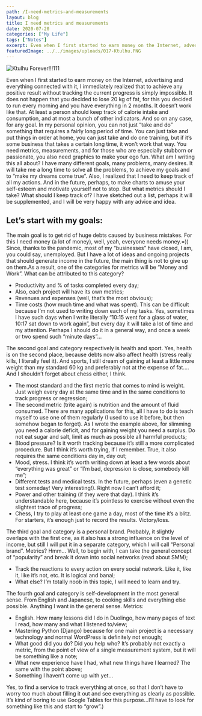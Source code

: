 ```yaml
---
path: /I-need-metrics-and-measurements
layout: blog
title: I need metrics and measurements
date: 2020-07-20
categories: ["My Life"]
tags: ["Notes"]
excerpt: Even when I first started to earn money on the Internet, advertising and everything connected with it, I immediately realized that to achieve any positive result without tracking the current progress is simply impossible. It does not happen that you decided to lose 20 kg of fat, for this you decided to run every morning and you have everything in 2 months.
featuredImage: ../../images/uploads/017-Ktulhu.PNG
---
```


![Ktulhu Forever!!!111](../../images/uploads/017-Ktulhu.PNG "Ktulhu Forever")

Even when I first started to earn money on the Internet, advertising and everything connected with it, I immediately realized that to achieve any positive result without tracking the current progress is simply impossible. It does not happen that you decided to lose 20 kg of fat, for this you decided to run every morning and you have everything in 2 months. It doesn’t work like that. At least a person should keep track of calorie intake and consumption, and at most a bunch of other indicators. And so on any case, for any goal. In my personal opinion, you can not just “take and do” something that requires a fairly long period of time. You can just take and put things in order at home, you can just take and do one training, but if it’s some business that takes a certain long time, it won’t work that way. You need metrics, measurements, and for those who are especially stubborn or passionate, you also need graphics to make your ego fun. What am I writing this all about? I have many different goals, many problems, many desires. It will take me a long time to solve all the problems, to achieve my goals and to “make my dreams come true”. Also, I realized that I need to keep track of all my actions. And in the future, perhaps, to make charts to amuse your self-esteem and motivate yourself not to stop. But what metrics should I take? What should I keep track of? I have sketched out a list, perhaps it will be supplemented, and I will be very happy with any advice and idea.

## Let’s start with my goals:

The main goal is to get rid of huge debts caused by business mistakes. For this I need money (a lot of money), well, yeah, everyone needs money.=)) Since, thanks to the pandemic, most of my “businesses” have closed, I am, you could say, unemployed. But I have a lot of ideas and ongoing projects that should generate income in the future, the main thing is not to give up on them.As a result, one of the categories for metrics will be “Money and Work”. What can be attributed to this category?

- Productivity and % of tasks completed every day;
- Also, each project will have its own metrics;
- Revenues and expenses (well, that’s the most obvious);
- Time costs (how much time and what was spent). This can be difficult because I’m not used to writing down each of my tasks. Yes, sometimes I have such days when I write literally “10:15 went for a glass of water, 10:17 sat down to work again”, but every day it will take a lot of time and my attention. Perhaps I should do it in a general way, and once a week or two spend such “minute days”…

The second goal and category respectively is health and sport. Yes, health is on the second place, because debts now also affect health (stress really kills, I literally feel it). And sports, I still dream of gaining at least a little more weight than my standard 60 kg and preferably not at the expense of fat…. And I shouldn’t forget about chess either, I think.

- The most standard and the first metric that comes to mind is weight. Just weigh every day at the same time and in the same conditions to track progress or regression;
- The second metric (trite again) is nutrition and the amount of fluid consumed. There are many applications for this, all I have to do is teach myself to use one of them regularly (I used to use it before, but then somehow began to forget). As I wrote the example above, for slimming you need a calorie deficit, and for gaining weight you need a surplus. Do not eat sugar and salt, limit as much as possible all harmful products;
- Blood pressure? Is it worth tracking because it’s still a more complicated procedure. But I think it’s worth trying, if I remember. True, it also requires the same conditions day in, day out;
- Mood, stress. I think it’s worth writing down at least a few words about “everything was great” or “I’m bad, depression is close, somebody kill me”;
- Different tests and medical tests. In the future, perhaps (even a genetic test someday! Very interesting!). Right now I can’t afford it;
- Power and other training (if they were that day). I think it’s understandable here, because it’s pointless to exercise without even the slightest trace of progress;
- Chess, I try to play at least one game a day, most of the time it’s a blitz. For starters, it’s enough just to record the results. Victory/loss.

The third goal and category is a personal brand. Probably, it slightly overlaps with the first one, as it also has a strong influence on the level of income, but still I will put it in a separate category, which I will call “Personal brand”. Metrics? Hmm… Well, to begin with, I can take the general concept of “popularity” and break it down into social networks (read about SMM);

- Track the reactions to every action on every social network. Like it, like it, like it’s not, etc. It is logical and banal;
- What else? I’m totally noob in this topic, I will need to learn and try.

The fourth goal and category is self-development in the most general sense. From English and Japanese, to cooking skills and everything else possible. Anything I want in the general sense. Metrics:

- English. How many lessons did I do in Duolingo, how many pages of text I read, how many and what I listened to/view;
- Mastering Python (Django) because for one main project is a necessary technology and normal WordPress is definitely not enough;
- What good did you do? Did you help who? It’s probably not exactly a metric, from the point of view of a single measurement system, but it will be something like a note;
- What new experience have I had, what new things have I learned? The same with the point above;
- Something I haven’t come up with yet…

Yes, to find a service to track everything at once, so that I don’t have to worry too much about filling it out and see everything as clearly as possible. It’s kind of boring to use Google Tables for this purpose…I’ll have to look for something like this and start to “grow”.)
